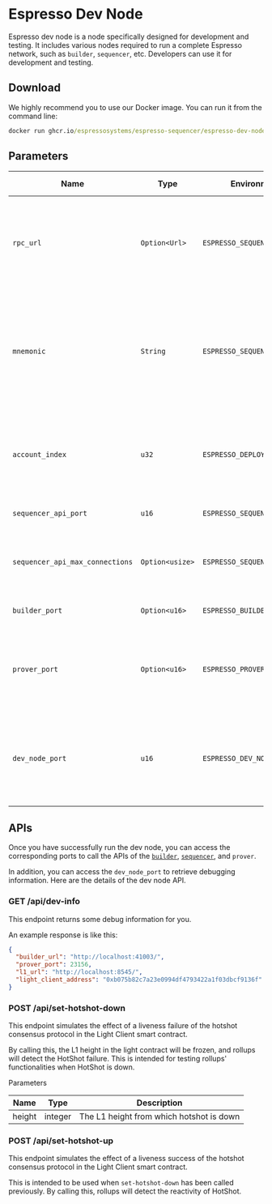 # Espresso Dev Node

Espresso dev node is a node specifically designed for development and testing. It includes various nodes required to run
a complete Espresso network, such as `builder`, `sequencer`, etc. Developers can use it for development and testing.

## Download

We highly recommend you to use our Docker image. You can run it from the command line:

```cmd
docker run ghcr.io/espressosystems/espresso-sequencer/espresso-dev-node:main
```

## Parameters

| Name                            | Type            | Environment Variable                 | Default Value                                                 | Description                                                                                                                                  |
| ------------------------------- | --------------- | ------------------------------------ | ------------------------------------------------------------- | -------------------------------------------------------------------------------------------------------------------------------------------- |
| `rpc_url`                       | `Option<Url>`   | `ESPRESSO_SEQUENCER_L1_PROVIDER`     | Automatically launched Avil node if not provided.             | A JSON-RPC endpoint for the L1 to deploy to. If not provided, an Avil node will be launched automatically.                                   |
| `mnemonic`                      | `String`        | `ESPRESSO_SEQUENCER_ETH_MNEMONIC`    | `test test test test test test test test test test test junk` | Mnemonic for an L1 wallet. This wallet is used to deploy the contracts, so the account indicated by `ACCOUNT_INDEX` must be funded with ETH. |
| `account_index`                 | `u32`           | `ESPRESSO_DEPLOYER_ACCOUNT_INDEX`    | `0`                                                           | Account index in the L1 wallet generated by `MNEMONIC` to use when deploying the contracts.                                                  |
| `sequencer_api_port`            | `u16`           | `ESPRESSO_SEQUENCER_API_PORT`        | Required                                                      | Port that the HTTP API will use.                                                                                                             |
| `sequencer_api_max_connections` | `Option<usize>` | `ESPRESSO_SEQUENCER_MAX_CONNECTIONS` | None                                                          | Maximum concurrent connections allowed by the HTTP API server.                                                                               |
| `builder_port`                  | `Option<u16>`   | `ESPRESSO_BUILDER_PORT`              | An unused port                                                | Port for connecting to the builder.                                                                                                          |
| `prover_port`                   | `Option<u16>`   | `ESPRESSO_PROVER_PORT`               | An unused port                                                | Port for connecting to the prover. If this is not provided, an available port will be selected.                                              |
| `dev_node_port`                 | `u16`           | `ESPRESSO_DEV_NODE_PORT`             | `20000`                                                       | Port for the dev node. This is used to provide tools and information to facilitate developers debugging.                                     |

## APIs

Once you have successfully run the dev node, you can access the corresponding ports to call the APIs of the
[`builder`](https://docs.espressosys.com/sequencer/api-reference/builder-api),
[`sequencer`](https://docs.espressosys.com/sequencer/api-reference/sequencer-api), and `prover`.

In addition, you can access the `dev_node_port` to retrieve debugging information. Here are the details of the dev node
API.

### GET /api/dev-info

This endpoint returns some debug information for you.

An example response is like this:

```json
{
  "builder_url": "http://localhost:41003/",
  "prover_port": 23156,
  "l1_url": "http://localhost:8545/",
  "light_client_address": "0xb075b82c7a23e0994df4793422a1f03dbcf9136f"
}
```

### POST /api/set-hotshot-down

This endpoint simulates the effect of a liveness failure of the hotshot consensus protocol in the Light Client smart
contract.

By calling this, the L1 height in the light contract will be frozen, and rollups will detect the HotShot failure. This
is intended for testing rollups' functionalities when HotShot is down.

Parameters

| Name   | Type    | Description                              |
| ------ | ------- | ---------------------------------------- |
| height | integer | The L1 height from which hotshot is down |

### POST /api/set-hotshot-up

This endpoint simulates the effect of a liveness success of the hotshot consensus protocol in the Light Client smart
contract.

This is intended to be used when `set-hotshot-down` has been called previously. By calling this, rollups will detect the
reactivity of HotShot.
